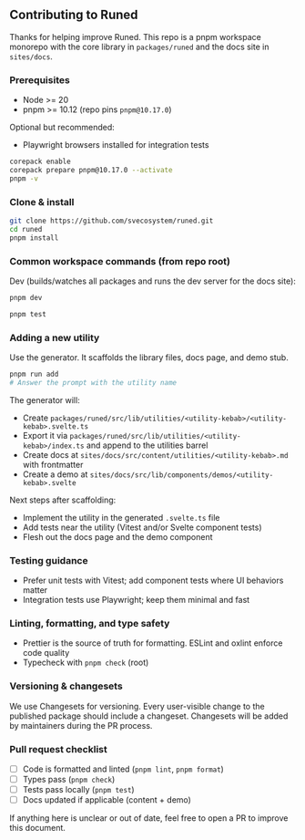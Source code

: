 ## Contributing to Runed

Thanks for helping improve Runed. This repo is a pnpm workspace monorepo with the core library in
`packages/runed` and the docs site in `sites/docs`.

### Prerequisites

- Node >= 20
- pnpm >= 10.12 (repo pins `pnpm@10.17.0`)

Optional but recommended:

- Playwright browsers installed for integration tests

```bash
corepack enable
corepack prepare pnpm@10.17.0 --activate
pnpm -v
```

### Clone & install

```bash
git clone https://github.com/svecosystem/runed.git
cd runed
pnpm install
```

### Common workspace commands (from repo root)

Dev (builds/watches all packages and runs the dev server for the docs site):

```bash
pnpm dev
```

```bash
pnpm test
```

### Adding a new utility

Use the generator. It scaffolds the library files, docs page, and demo stub.

```bash
pnpm run add
# Answer the prompt with the utility name
```

The generator will:

- Create `packages/runed/src/lib/utilities/<utility-kebab>/<utility-kebab>.svelte.ts`
- Export it via `packages/runed/src/lib/utilities/<utility-kebab>/index.ts` and append to the
  utilities barrel
- Create docs at `sites/docs/src/content/utilities/<utility-kebab>.md` with frontmatter
- Create a demo at `sites/docs/src/lib/components/demos/<utility-kebab>.svelte`

Next steps after scaffolding:

- Implement the utility in the generated `.svelte.ts` file
- Add tests near the utility (Vitest and/or Svelte component tests)
- Flesh out the docs page and the demo component

### Testing guidance

- Prefer unit tests with Vitest; add component tests where UI behaviors matter
- Integration tests use Playwright; keep them minimal and fast

### Linting, formatting, and type safety

- Prettier is the source of truth for formatting. ESLint and oxlint enforce code quality
- Typecheck with `pnpm check` (root)

### Versioning & changesets

We use Changesets for versioning. Every user-visible change to the published package should include
a changeset. Changesets will be added by maintainers during the PR process.

### Pull request checklist

- [ ] Code is formatted and linted (`pnpm lint`, `pnpm format`)
- [ ] Types pass (`pnpm check`)
- [ ] Tests pass locally (`pnpm test`)
- [ ] Docs updated if applicable (content + demo)

If anything here is unclear or out of date, feel free to open a PR to improve this document.
